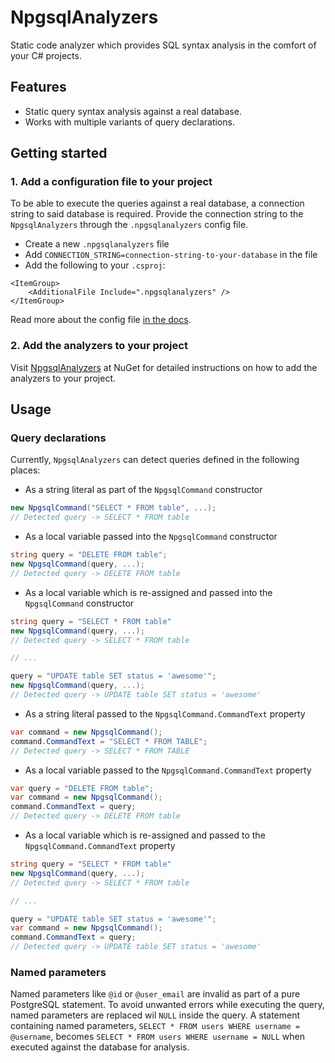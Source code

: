 # NpgsqlAnalyzers

Static code analyzer which provides SQL syntax analysis in the comfort of your C# projects.

## Features

- Static query syntax analysis against a real database.
- Works with multiple variants of query declarations.

## Getting started

### 1. Add a configuration file to your project

To be able to execute the queries against a real database, a connection string to said database is required. Provide the connection string to the `NpgsqlAnalyzers` through the `.npgsqlanalyzers` config file.

- Create a new `.npgsqlanalyzers` file
- Add `CONNECTION_STRING=connection-string-to-your-database` in the file
- Add the following to your `.csproj`:

```
<ItemGroup>
    <AdditionalFile Include=".npgsqlanalyzers" />
</ItemGroup>
```

Read more about the config file [in the docs](/docs/configuration.md).

### 2. Add the analyzers to your project

Visit [NpgsqlAnalyzers](https://www.nuget.org/packages/NpgsqlAnalyzers) at NuGet for detailed instructions on how to add the analyzers to your project.

## Usage

### Query declarations

Currently, `NpgsqlAnalyzers` can detect queries defined in the following places:

- As a string literal as part of the `NpgsqlCommand` constructor
```csharp
new NpgsqlCommand("SELECT * FROM table", ...);
// Detected query -> SELECT * FROM table
```

- As a local variable passed into the `NpgsqlCommand` constructor
```csharp
string query = "DELETE FROM table";
new NpgsqlCommand(query, ...);
// Detected query -> DELETE FROM table
```

- As a local variable which is re-assigned and passed into the `NpgsqlCommand` constructor
```csharp
string query = "SELECT * FROM table"
new NpgsqlCommand(query, ...);
// Detected query -> SELECT * FROM table

// ...

query = "UPDATE table SET status = 'awesome'";
new NpgsqlCommand(query, ...);
// Detected query -> UPDATE table SET status = 'awesome'
```

- As a string literal passed to the `NpgsqlCommand.CommandText` property
```csharp
var command = new NpgsqlCommand();
command.CommandText = "SELECT * FROM TABLE";
// Detected query -> SELECT * FROM TABLE
```

- As a local variable passed to the `NpgsqlCommand.CommandText` property
```csharp
var query = "DELETE FROM table";
var command = new NpgsqlCommand();
command.CommandText = query;
// Detected query -> DELETE FROM table
```

- As a local variable which is re-assigned and passed to the `NpgsqlCommand.CommandText` property
```csharp
string query = "SELECT * FROM table"
new NpgsqlCommand(query, ...);
// Detected query -> SELECT * FROM table

// ...

query = "UPDATE table SET status = 'awesome'";
var command = new NpgsqlCommand();
command.CommandText = query;
// Detected query -> UPDATE table SET status = 'awesome'
```

### Named parameters

Named parameters like `@id` or `@user_email` are invalid as part of a pure PostgreSQL statement. To avoid unwanted errors while executing the query, named parameters are replaced wil `NULL` inside the query.
A statement containing named parameters, `SELECT * FROM users WHERE username = @username`, becomes `SELECT * FROM users WHERE username = NULL` when executed against the database for analysis.
